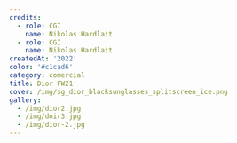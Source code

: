 ```yaml
---
credits:
  - role: CGI
    name: Nikolas Hardlait
  - role: CGI
    name: Nikolas Hardlait
createdAt: '2022'
color: '#c1cad6'
category: comercial
title: Dior FW21
cover: /img/sg_dior_blacksunglasses_splitscreen_ice.png
gallery:
  - /img/dior2.jpg
  - /img/doir3.jpg
  - /img/dior-2.jpg
---
```

